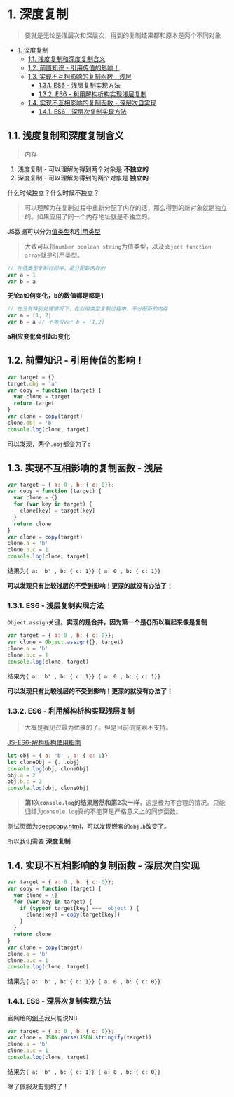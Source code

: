 # 1. 深度复制
> 要就是无论是浅层次和深层次，得到的复制结果都和原本是两个不同对象

<!-- TOC -->

- [1. 深度复制](#1-深度复制)
  - [1.1. 浅度复制和深度复制含义](#11-浅度复制和深度复制含义)
  - [1.2. 前置知识 - 引用传值的影响！](#12-前置知识---引用传值的影响)
  - [1.3. 实现不互相影响的复制函数 - 浅层](#13-实现不互相影响的复制函数---浅层)
    - [1.3.1. ES6 - 浅层复制实现方法](#131-es6---浅层复制实现方法)
    - [1.3.2. ES6 - 利用解构析构实现浅层复制](#132-es6---利用解构析构实现浅层复制)
  - [1.4. 实现不互相影响的复制函数 - 深层次自实现](#14-实现不互相影响的复制函数---深层次自实现)
    - [1.4.1. ES6 - 深层次复制实现方法](#141-es6---深层次复制实现方法)

<!-- /TOC -->

## 1.1. 浅度复制和深度复制含义

> 内存

1. 浅度复制 - 可以理解为得到两个对象是 **不独立的**
2. 深度复制 - 可以理解为得到的两个对象是 **独立的**

什么时候独立？什么时候不独立？

> 可以理解为在复制过程中重新分配了内存的话，那么得到的新对象就是独立的。如果应用了同一个内存地址就是不独立的。

JS数据可以分为[值类型]()和[引用类型]()

> 大致可以将`number boolean string`为值类型，以及`object function array`就是引用类型。

```JavaScript
// 在值类型复制过程中，是分配新内存的
var a = 1
var b = a
```

**无论a如何变化，b的数值都是都是1**


```JavaScript
// 在没有特别处理情况下，在引用类型复制过程中，不分配新的内存
var a = [1, 2]
var b = a // 不等价var b = [1,2]
```

**a相应变化会引起b变化**


## 1.2. 前置知识 - 引用传值的影响！

```JavaScript
var target = {}
target.obj = 'a'
var copy = function (target) {
  var clone = target
  return target
}
var clone = copy(target)
clone.obj = 'b'
console.log(clone, target)
```

可以发现，两个`.obj`都变为了`b`

## 1.3. 实现不互相影响的复制函数 - 浅层

```JavaScript
var target = { a: 0 , b: { c: 0}};
var copy = function (target) {
  var clone = {}
  for (var key in target) {
    clone[key] = target[key]
  }
  return clone
}
var clone = copy(target)
clone.a = 'b'
clone.b.c = 1
console.log(clone, target)
```

结果为`{ a: 'b' , b: { c: 1}} { a: 0 , b: { c: 1}}`

**可以发现只有比较浅层的不受到影响！更深的就没有办法了！**

### 1.3.1. ES6 - 浅层复制实现方法

`Object.assign`关键。**实现的是合并，因为第一个是{}所以看起来像是复制**

```JavaScript
var target = { a: 0 , b: { c: 0}};
var clone = Object.assign({}, target)
clone.a = 'b'
clone.b.c = 1
console.log(clone, target)
```

结果为`{ a: 'b' , b: { c: 1}} { a: 0 , b: { c: 1}}`

**可以发现只有比较浅层的不受到影响！更深的就没有办法了！**

### 1.3.2. ES6 - 利用解构析构实现浅层复制

> 大概是我见过最为优雅的了。但是目前浏览器不支持。

[JS-ES6-解构析构使用指南](https://github.com/JiangWeixian/JS-Books/tree/master/ES6%E5%85%A5%E9%97%A8/CH03-%E8%A7%A3%E6%9E%84%E6%9E%90%E6%9E%84)

```JavaScript
let obj = { a: 'b' , b: { c: 1}}
let cloneObj = {...obj}
console.log(obj, cloneObj)
obj.a = 2
obj.b.c = 2
console.log(obj, cloneObj)
```

> **第1次`console.log`的结果居然和第2次一样**，这是极为不合理的情况。只能归结为`console.log`真的不能算是严格意义上的同步函数。

测试页面为[deepcopy.html]()，可以发现嵌套的`obj.b`改变了。

所以我们需要 **深度复制**

## 1.4. 实现不互相影响的复制函数 - 深层次自实现

```JavaScript
var target = { a: 0 , b: { c: 0}};
var copy = function (target) {
  var clone = {}
  for (var key in target) {
    if (typeof target[key] === 'object') {
      clone[key] = copy(target[key])
    }
  }
  return clone
}
var clone = copy(target)
clone.a = 'b'
clone.b.c = 1
console.log(clone, target)
```

结果为`{ a: 'b' , b: { c: 1}} { a: 0 , b: { c: 0}}`

### 1.4.1. ES6 - 深层次复制实现方法

官网给的[例子](https://developer.mozilla.org/en-US/docs/Web/JavaScript/Reference/Global_Objects/Object/assign)我只能说NB.

```JavaScript
var target = { a: 0 , b: { c: 0}};
var clone = JSON.parse(JSON.stringify(target))
clone.a = 'b'
clone.b.c = 1
console.log(clone, target)
```

结果为`{ a: 'b' , b: { c: 1}} { a: 0 , b: { c: 0}}`

除了佩服没有别的了！

